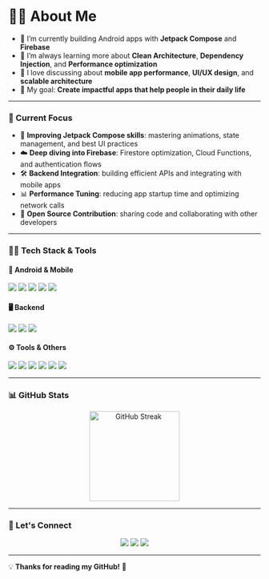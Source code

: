 

# 🧑‍🎓 About Me

- 🔭 I’m currently building Android apps with **Jetpack Compose** and **Firebase**
- 🌱 I’m always learning more about **Clean Architecture**, **Dependency Injection**, and **Performance optimization**
- 💬 I love discussing about **mobile app performance**, **UI/UX design**, and **scalable architecture**
- 🎯 My goal: **Create impactful apps that help people in their daily life**

---

### 🎯 Current Focus

- 📱 **Improving Jetpack Compose skills**: mastering animations, state management, and best UI practices  
- ☁️ **Deep diving into Firebase**: Firestore optimization, Cloud Functions, and authentication flows  
- 🛠 **Backend Integration**: building efficient APIs and integrating with mobile apps  
- 📊 **Performance Tuning**: reducing app startup time and optimizing network calls  
- 🤝 **Open Source Contribution**: sharing code and collaborating with other developers

---

### 🧑‍💻 Tech Stack & Tools

#### 📱 Android & Mobile
<p align="left">
  <img src="https://img.shields.io/badge/Kotlin-%230095D5.svg?style=for-the-badge&logo=kotlin&logoColor=white" />
  <img src="https://img.shields.io/badge/Jetpack%20Compose-%23000000.svg?style=for-the-badge&logo=android&logoColor=white" />
  <img src="https://img.shields.io/badge/MVVM-architecture-blueviolet?style=for-the-badge" />
  <img src="https://img.shields.io/badge/Room%20DB-%23f4a261.svg?style=for-the-badge&logo=sqlite&logoColor=white" />
  <img src="https://img.shields.io/badge/Retrofit-3C8DBC?style=for-the-badge" />
</p>

#### 🖥️ Backend 
<p align="left">
  <img src="https://img.shields.io/badge/C%23%20MVC-68217A?style=for-the-badge&logo=.net&logoColor=white" />
  <img src="https://img.shields.io/badge/SQL%20Server-CC2927?style=for-the-badge&logo=microsoft-sql-server&logoColor=white" />
  <img src="https://img.shields.io/badge/Firebase-FFCA28?style=for-the-badge&logo=firebase&logoColor=black" />
</p>

#### ⚙️ Tools & Others
<p align="left">
  <img src="https://img.shields.io/badge/Postman-FF6C37?style=for-the-badge&logo=postman&logoColor=white" />
  <img src="https://img.shields.io/badge/C++-00599C?style=for-the-badge&logo=c%2B%2B&logoColor=white" />
  <img src="https://img.shields.io/badge/Cloudinary-00BFA5?style=for-the-badge" />
  <img src="https://img.shields.io/badge/Git-F05032?style=for-the-badge&logo=git&logoColor=white" />
  <img src="https://img.shields.io/badge/GitHub-181717?style=for-the-badge&logo=github&logoColor=white" />
  <img src="https://img.shields.io/badge/VS%20Code-007ACC?style=for-the-badge&logo=visual-studio-code&logoColor=white" />
</p>



---

### 📊 GitHub Stats

<div align="center">
  <img height="180em" src="https://github-readme-streak-stats.herokuapp.com/?user=Truongson-erorr&theme=radical&hide_border=true&cache_seconds=60" alt="GitHub Streak" />

</div>

---


### 🤝 Let's Connect

<p align="center">
  <a href="mailto:soncaonientruong@gmail.com"><img src="https://img.shields.io/badge/Gmail-D14836?style=for-the-badge&logo=gmail&logoColor=white"/></a>
  <a href="https://www.facebook.com/trson.1012"><img src="https://img.shields.io/badge/Facebook-1877F2?style=for-the-badge&logo=facebook&logoColor=white"/></a>
  <a href="https://www.linkedin.com/in/cao-ni%C3%AAn-tr%C6%B0%E1%BB%9Dng-s%C6%A1n-413a36353/"><img src="https://img.shields.io/badge/LinkedIn-0A66C2?style=for-the-badge&logo=linkedin&logoColor=white"/></a>
</p>


---

💡 **Thanks for reading my GitHub!** 🚀
